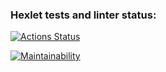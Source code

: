### Hexlet tests and linter status:
[![Actions Status](https://github.com/AnastasiiaXX/frontend-project-44/workflows/hexlet-check/badge.svg)](https://github.com/AnastasiiaXX/frontend-project-44/actions)

[![Maintainability](https://api.codeclimate.com/v1/badges/bcef349a2798a790939f/maintainability)](https://codeclimate.com/github/AnastasiiaXX/frontend-project-44/maintainability)
